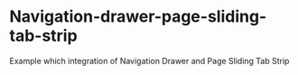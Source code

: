 Navigation-drawer-page-sliding-tab-strip
========================================

Example which integration of Navigation Drawer and Page Sliding Tab Strip
